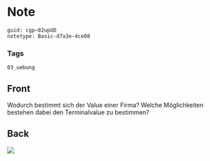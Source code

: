 # Note
```
guid: cgp~02upUD
notetype: Basic-d7a3e-4ce08
```

### Tags
```
03_uebung
```

## Front
Wodurch bestimmt sich der Value einer Firma? Welche Möglichkeiten bestehen dabei den Terminalvalue zu bestimmen?

## Back
<img src="paste-293ed245d737ba0160aa9601a19cadd2d16b8164.jpg">
